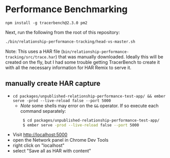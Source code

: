 # Performance Benchmarking

```
npm install -g tracerbench@2.3.0 pm2
```

Next, run the following from the root of this repository:

```sh
./bin/relationship-performance-tracking/head-vs-master.sh
```

Note: This uses a HAR file (`bin/relationship-performance-tracking/src/trace.har`) that was manually downloaded. Ideally this will be created on the fly, but I had some trouble getting TracerBench to create it with all the necessary information for HAR Remix to serve it.

## manually create HAR capture

- `cd packages/unpublished-relationship-performance-test-app/ && ember serve -prod --live-reload false --port 5000`
   - *Note* some shells may error on the `&&` operator. If so execute each command separately:
     ```sh
      $ cd packages/unpublished-relationship-performance-test-app/
      $ ember serve -prod --live-reload false --port 5000
     ```
- Visit [http://localhost:5000](http://localhost:5000)
- open the Network panel in Chrome Dev Tools
- right click on "localhost"
- select "Save all as HAR with content"
